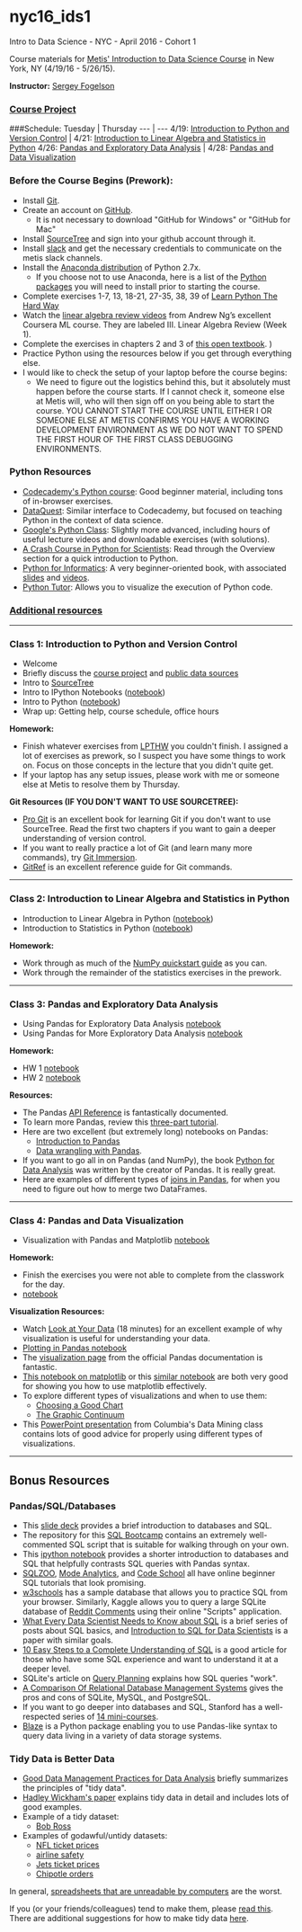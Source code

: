 # nyc16_ids1
Intro to Data Science - NYC - April 2016 - Cohort 1

Course materials for [Metis' Introduction to Data Science Course](http://www.thisismetis.com/introduction-to-data-science) in New York, NY (4/19/16 - 5/26/15).

**Instructor:** [Sergey Fogelson](https://www.linkedin.com/in/sergey-fogelson-ph-d-8b3a4a4)

### [Course Project](project/README.md)

###Schedule:
Tuesday | Thursday
--- | ---
4/19: [Introduction to Python and Version Control](#class-1-introduction-to-python-and-version-control) | 4/21: [Introduction to Linear Algebra and Statistics in Python](#class-2-introduction-to-linear-algebra-and-statistics-in-python)
4/26: [Pandas and Exploratory Data Analysis](#class-3-pandas-and-exploratory-data-analysis) | 4/28: [Pandas and Data Visualization](#class-4-pandas-and-data-visualization)

### Before the Course Begins (Prework):
* Install [Git](http://git-scm.com/downloads).
* Create an account on [GitHub](https://github.com/).
    * It is not necessary to download "GitHub for Windows" or "GitHub for Mac"
* Install [SourceTree](https://www.sourcetreeapp.com) and sign into your github account through it.
* Install [slack](https://slack.com) and get the necessary credentials to communicate on the metis slack channels.
* Install the [Anaconda distribution](http://continuum.io/downloads) of Python 2.7x.
    * If you choose not to use Anaconda, here is a list of the [Python packages](utils/python_packages.md) you will need to install prior to starting the course.
* Complete exercises 1-7, 13, 18-21, 27-35, 38, 39 of [Learn Python The Hard Way](http://learnpythonthehardway.org/book/)
* Watch the [linear algebra review videos](https://class.coursera.org/ml-005/lecture/preview) from Andrew Ng’s excellent Coursera ML course. They are labeled III. Linear Algebra Review (Week 1).
* Complete the exercises in chapters 2 and 3 of [this open textbook](https://www.openintro.org/stat/textbook.php).
)
* Practice Python using the resources below if you get through everything else.
* I would like to check the setup of your laptop before the course begins:
    * We need to figure out the logistics behind this, but it absolutely must happen before the course starts. If I cannot check it, someone else at Metis will, who will then sign off on you being able to start the course. YOU CANNOT START THE COURSE UNTIL EITHER I OR SOMEONE ELSE AT METIS CONFIRMS YOU HAVE A WORKING DEVELOPMENT ENVIRONMENT AS WE DO NOT WANT TO SPEND THE FIRST HOUR OF THE FIRST CLASS DEBUGGING ENVIRONMENTS.

### Python Resources
* [Codecademy's Python course](http://www.codecademy.com/en/tracks/python): Good beginner material, including tons of in-browser exercises.
* [DataQuest](https://dataquest.io/): Similar interface to Codecademy, but focused on teaching Python in the context of data science.
* [Google's Python Class](https://developers.google.com/edu/python/): Slightly more advanced, including hours of useful lecture videos and downloadable exercises (with solutions).
* [A Crash Course in Python for Scientists](http://nbviewer.ipython.org/gist/rpmuller/5920182): Read through the Overview section for a quick introduction to Python.
* [Python for Informatics](http://www.pythonlearn.com/book.php): A very beginner-oriented book, with associated [slides](https://drive.google.com/folderview?id=0B7X1ycQalUnyal9yeUx3VW81VDg&usp=sharing) and [videos](https://www.youtube.com/playlist?list=PLlRFEj9H3Oj4JXIwMwN1_ss1Tk8wZShEJ).
* [Python Tutor](http://pythontutor.com/): Allows you to visualize the execution of Python code.

### [Additional resources](#bonus-resources)

-----
### Class 1: Introduction to Python and Version Control
* Welcome
* Briefly discuss the [course project](project/README.md) and [public data sources](project/public_data.md)
* Intro to [SourceTree](https://www.sourcetreeapp.com)
* Intro to IPython Notebooks ([notebook](notebooks/01_intro_to_ipython_notebook.ipynb))
* Intro to Python ([notebook](notebooks/01_intro_to_python.ipynb))
* Wrap up: Getting help, course schedule, office hours

**Homework:**
* Finish whatever exercises from [LPTHW](http://learnpythonthehardway.org/book/) you couldn't finish. I assigned a lot of exercises as prework, so I suspect you have some things to work on. Focus on those concepts in the lecture that you didn't quite get.
* If your laptop has any setup issues, please work with me or someone else at Metis to resolve them by Thursday.

**Git Resources (IF YOU DON'T WANT TO USE SOURCETREE):**
* [Pro Git](http://git-scm.com/book/en/v2) is an excellent book for learning Git if you don't want to use SourceTree. Read the first two chapters if you want to gain a deeper understanding of version control.
* If you want to really practice a lot of Git (and learn many more commands), try [Git Immersion](http://gitimmersion.com/).
* [GitRef](http://gitref.org/) is an excellent reference guide for Git commands.

-----

### Class 2: Introduction to Linear Algebra and Statistics in Python
* Introduction to Linear Algebra in Python ([notebook](notebooks/02_intro_linalg.ipynb))
* Introduction to Statistics in Python ([notebook](notebooks/02_intro_stats.ipynb))

**Homework:**
* Work through as much of the [NumPy quickstart guide](https://docs.scipy.org/doc/numpy-dev/user/quickstart.html) as you can.
* Work through the remainder of the statistics exercises in the prework.

-----

### Class 3: Pandas and Exploratory Data Analysis
* Using Pandas for Exploratory Data Analysis [notebook](notebooks/03_pandas_and_eda.ipynb)
* Using Pandas for More Exploratory Data Analysis [notebook](notebooks/03_pandas_and_more_eda.ipynb) 

**Homework:**
* HW 1 [notebook](notebooks/03_hw1.ipynb)
* HW 2 [notebook](notebooks/03_hw2.ipynb)

**Resources:**
* The Pandas [API Reference](http://pandas.pydata.org/pandas-docs/stable/api.html) is fantastically documented.
* To learn more Pandas, review this [three-part tutorial](http://www.gregreda.com/2013/10/26/intro-to-pandas-data-structures/).
* Here are two excellent (but extremely long) notebooks on Pandas: 
    * [Introduction to Pandas](http://nbviewer.ipython.org/github/fonnesbeck/Bios8366/blob/master/notebooks/Section2_5-Introduction-to-Pandas.ipynb)
    * [Data wrangling with Pandas](http://nbviewer.ipython.org/github/fonnesbeck/Bios8366/blob/master/notebooks/Section2_6-Data-Wrangling-with-Pandas.ipynb).
* If you want to go all in on Pandas (and NumPy), the book [Python for Data Analysis](http://shop.oreilly.com/product/0636920023784.do) was written by the creator of Pandas. It is really great.
* Here are examples of different types of [joins in Pandas](http://www.gregreda.com/2013/10/26/working-with-pandas-dataframes/#joining), for when you need to figure out how to merge two DataFrames.

-----

### Class 4: Pandas and Data Visualization
* Visualization with Pandas and Matplotlib [notebook](notebooks/04_pandas_visualization.ipynb)

**Homework:**
* Finish the exercises you were not able to complete from the classwork for the day.
* [notebook](notebooks/04_hw.ipynb)

**Visualization Resources:**
* Watch [Look at Your Data](https://www.youtube.com/watch?v=coNDCIMH8bk) (18 minutes) for an excellent example of why visualization is useful for understanding your data.
* [Plotting in Pandas notebook](http://nbviewer.ipython.org/github/fonnesbeck/Bios8366/blob/master/notebooks/Section2_7-Plotting-with-Pandas.ipynb) 
* The [visualization page](http://pandas.pydata.org/pandas-docs/stable/visualization.html) from the official Pandas documentation is fantastic.
*  [This notebook on matplotlib](http://nbviewer.ipython.org/github/fonnesbeck/Bios8366/blob/master/notebooks/Section2_4-Matplotlib.ipynb) or this [similar notebook](http://nbviewer.ipython.org/github/jrjohansson/scientific-python-lectures/blob/master/Lecture-4-Matplotlib.ipynb) are both very good for showing you how to use matplotlib effectively.
* To explore different types of visualizations and when to use them:
    * [Choosing a Good Chart](http://extremepresentation.typepad.com/files/choosing-a-good-chart-09.pdf)
    * [The Graphic Continuum](http://www.coolinfographics.com/storage/post-images/The-Graphic-Continuum-POSTER.jpg)
* This [PowerPoint presentation](http://www2.research.att.com/~volinsky/DataMining/Columbia2011/Slides/Topic2-EDAViz.ppt) from Columbia's Data Mining class contains lots of good advice for properly using different types of visualizations.

-----

## Bonus Resources

### Pandas/SQL/Databases
* This [slide deck](https://github.com/justmarkham/DAT5/blob/master/slides/20_sql.pdf) provides a brief introduction to databases and SQL.
* The repository for this [SQL Bootcamp](https://github.com/brandonmburroughs/sql_bootcamp) contains an extremely well-commented SQL script that is suitable for walking through on your own.
* This [ipython notebook](http://nbviewer.ipython.org/github/podopie/DAT18NYC/blob/master/classes/17-relational_databases.ipynb) provides a shorter introduction to databases and SQL that helpfully contrasts SQL queries with Pandas syntax.
* [SQLZOO](http://sqlzoo.net/wiki/SQL_Tutorial), [Mode Analytics](http://sqlschool.modeanalytics.com/), and [Code School](http://campus.codeschool.com/courses/try-sql/contents) all have online beginner SQL tutorials that look promising.
* [w3schools](http://www.w3schools.com/sql/trysql.asp?filename=trysql_select_all) has a sample database that allows you to practice SQL from your browser. Similarly, Kaggle allows you to query a large SQLite database of [Reddit Comments](https://www.kaggle.com/c/reddit-comments-may-2015/data) using their online "Scripts" application.
* [What Every Data Scientist Needs to Know about SQL](http://joshualande.com/data-science-sql/) is a brief series of posts about SQL basics, and [Introduction to SQL for Data Scientists](http://bensresearch.com/downloads/SQL.pdf) is a paper with similar goals.
* [10 Easy Steps to a Complete Understanding of SQL](http://tech.pro/tutorial/1555/10-easy-steps-to-a-complete-understanding-of-sql) is a good article for those who have some SQL experience and want to understand it at a deeper level.
* SQLite's article on [Query Planning](http://www.sqlite.org/queryplanner.html) explains how SQL queries "work".
* [A Comparison Of Relational Database Management Systems](https://www.digitalocean.com/community/tutorials/sqlite-vs-mysql-vs-postgresql-a-comparison-of-relational-database-management-systems) gives the pros and cons of SQLite, MySQL, and PostgreSQL.
* If you want to go deeper into databases and SQL, Stanford has a well-respected series of [14 mini-courses](https://lagunita.stanford.edu/courses/DB/2014/SelfPaced/about).
* [Blaze](http://blaze.readthedocs.org/en/latest/index.html) is a Python package enabling you to use Pandas-like syntax to query data living in a variety of data storage systems.

### Tidy Data is Better Data
* [Good Data Management Practices for Data Analysis](https://www.prometheusresearch.com/good-data-management-practices-for-data-analysis-tidy-data-part-2/) briefly summarizes the principles of "tidy data".
* [Hadley Wickham's paper](http://www.jstatsoft.org/v59/i10/paper) explains tidy data in detail and includes lots of good examples.
* Example of a tidy dataset:
    * [Bob Ross](https://github.com/fivethirtyeight/data/blob/master/bob-ross/elements-by-episode.csv)
* Examples of godawful/untidy datasets: 
    * [NFL ticket prices](https://github.com/fivethirtyeight/data/blob/master/nfl-ticket-prices/2014-average-ticket-price.csv)
    * [airline safety](https://github.com/fivethirtyeight/data/blob/master/airline-safety/airline-safety.csv)
    * [Jets ticket prices](https://github.com/fivethirtyeight/data/blob/master/nfl-ticket-prices/jets-buyer.csv)
    * [Chipotle orders](https://github.com/TheUpshot/chipotle/blob/master/orders.tsv)

In general, [spreadsheets that are unreadable by computers](https://bosker.wordpress.com/2014/12/05/the-government-statistical-services-terrible-spreadsheet-advice/) are the worst. 

If you (or your friends/colleagues) tend to make them, please [read this](http://www.clean-sheet.org/). There are additional suggestions for how to make tidy data [here](http://stats.stackexchange.com/questions/83614/best-practices-for-creating-tidy-data/83711#83711).

